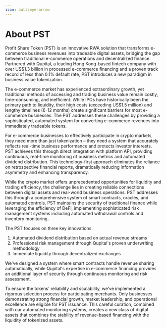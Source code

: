 ```yaml
---
icon: bullseye-arrow
---
```


# About PST

Profit Share Token (PST) is an innovative RWA solution that transforms e-commerce business revenues into tradeable digital assets, bridging the gap between traditional e-commerce operations and decentralized finance. Partnered with Qupital, a leading Hong Kong-based fintech company with over US$1.3 billion in processed e-commerce financing and a proven track record of less than 0.1% default rate, PST introduces a new paradigm in business value tokenization.

The e-commerce market has experienced extraordinary growth, yet traditional methods of accessing and trading business value remain costly, time-consuming, and inefficient. While IPOs have historically been the primary path to liquidity, their high costs (exceeding US$1.5 million) and lengthy timelines (6-12 months) create significant barriers for most e-commerce businesses. The PST addresses these challenges by providing a sophisticated, automated system for converting e-commerce revenues into immediately tradeable tokens.

For e-commerce businesses to effectively participate in crypto markets, they need more than just tokenization – they need a system that accurately reflects real-time business performance and protects investor interests. PST achieves this through direct integration with platform API, providing continuous, real-time monitoring of business metrics and automated dividend distribution. This technology-first approach eliminates the reliance on retrospective financial reports, dramatically reducing information asymmetry and enhancing transparency.

While the crypto market offers unprecedented opportunities for liquidity and trading efficiency, the challenge lies in creating reliable connections between digital assets and real-world business operations. PST addresses this through a comprehensive system of smart contracts, oracles, and automated controls. PST maintains the security of traditional finance while leveraging the efficiency of DeFi, implementing sophisticated risk management systems including automated withdrawal controls and inventory monitoring.

The PST focuses on three key innovations:&#x20;

1. Automated dividend distribution based on actual revenue streams
2. Professional risk management through Qupital's proven underwriting methodology
3. Immediate liquidity through decentralized exchanges

We've designed a system where smart contracts handle revenue sharing automatically, while Qupital's expertise in e-commerce financing provides an additional layer of security through continuous monitoring and risk assessment.

To ensure the tokens' reliability and scalability, we've implemented a rigorous selection process for participating merchants. Only businesses demonstrating strong financial growth, market leadership, and operational excellence are eligible for PST issuance. This careful curation, combined with our automated monitoring systems, creates a new class of digital assets that combines the stability of revenue-based financing with the liquidity of tokenized assets.
